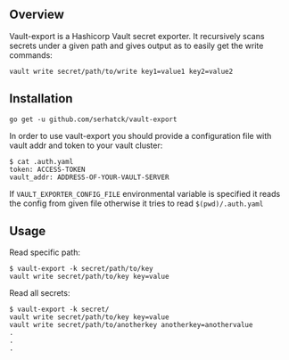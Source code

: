 ## Overview

Vault-export is a Hashicorp Vault secret exporter. It recursively scans secrets under a given path and gives output as to easily get the write commands:

```
vault write secret/path/to/write key1=value1 key2=value2
```

## Installation

```
go get -u github.com/serhatck/vault-export
```

In order to use vault-export you should provide a configuration file with vault addr and token to your vault cluster:

```
$ cat .auth.yaml
token: ACCESS-TOKEN
vault_addr: ADDRESS-OF-YOUR-VAULT-SERVER
```

If `VAULT_EXPORTER_CONFIG_FILE` environmental variable is specified it reads the config from given file otherwise it tries to read `$(pwd)/.auth.yaml`

## Usage

Read specific path:

```
$ vault-export -k secret/path/to/key
vault write secret/path/to/key key=value
```

Read all secrets:

```
$ vault-export -k secret/
vault write secret/path/to/key key=value
vault write secret/path/to/anotherkey anotherkey=anothervalue
.
.
.
```

